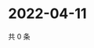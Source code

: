 # 2022-04-11

共 0 条

<!-- BEGIN WEIBO -->
<!-- 最后更新时间 Mon Apr 11 2022 13:14:17 GMT+0800 (China Standard Time) -->

<!-- END WEIBO -->
